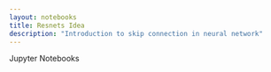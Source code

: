```yaml
---
layout: notebooks
title: Resnets Idea
description: "Introduction to skip connection in neural network"
---
```


<p>Jupyter Notebooks</p>
